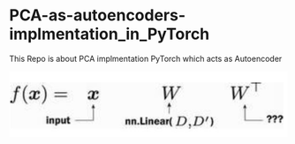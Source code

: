 # PCA-as-autoencoders-implmentation_in_PyTorch

This Repo is about PCA implmentation PyTorch which acts as Autoencoder

![Alt text](mathematical%20equation.JPG)
